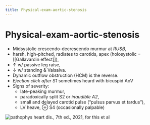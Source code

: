 ```yaml
---
title: Physical-exam-aortic-stenosis
---
```


# Physical-exam-aortic-stenosis

- Midsystolic crescendo-decrescendo murmur at _RUSB_,
- harsh, high-pitched, radiates to carotids, apex (holosystolic = [[Gallavardin effect]]),
- ↑ w/ passive leg raise,
- ↓ w/ standing & Valsalva.
- Dynamic outflow obstruction (HCM) is the reverse.
- _Ejection click after S1_ sometimes heard with bicuspid AoV
- Signs of severity:
  - late-peaking murmur,
  - paradoxically split S2 or _inaudible A2_,
  - small and delayed carotid pulse (“pulsus parvus et tardus”),
  - LV heave, ⊕ S4 (occasionally palpable)

![pathophys heart dis., 7th ed., 2021, for this et al](https://i.imgur.com/5BMirD9.png)

